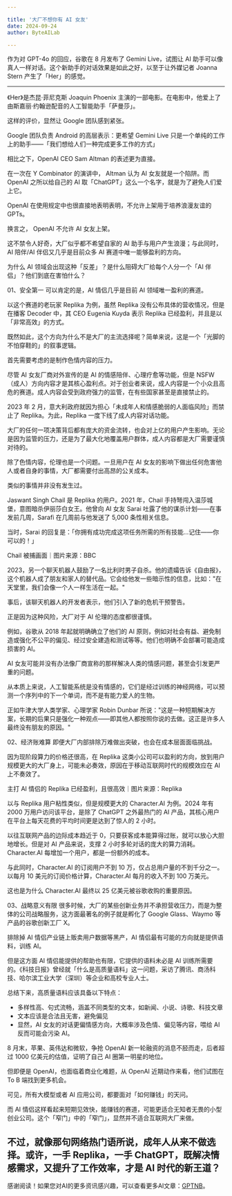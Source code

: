 ```yaml
---

title: '大厂不想你有 AI 女友'
date: 2024-09-24
author: ByteAILab

---
```


作为对 GPT-4o 的回应，谷歌在 8 月发布了 Gemini Live，试图让 AI 助手可以像真人一样对话。这个新助手的对话效果是如此之好，以至于让外媒记者 Joanna Stern 产生了「Her」的感觉。

---


《Her》是杰昆·菲尼克斯 Joaquin Phoenix 主演的一部电影。在电影中，他爱上了由斯嘉丽·约翰逊配音的人工智能助手「萨曼莎」。

这样的评价，显然让 Google 团队感到紧张。

Google 团队负责 Android 的高层表示：更希望 Gemini Live 只是一个单纯的工作上的助手——「我们想给人们一种完成更多工作的方式」

相比之下，OpenAI CEO Sam Altman 的表述更为直接。

在一次在 Y Combinator 的演讲中， Altman 认为 AI 女友就是一个陷阱。而 OpenAI 之所以给自己的 AI 取「ChatGPT」这么一个名字，就是为了避免人们爱上它。

OpenAI 在使用规定中也很直接地表明表明，不允许上架用于培养浪漫友谊的 GPTs。

换言之， OpenAI 不允许 AI 女友上架。

这不禁令人好奇，大厂似乎都不希望自家的 AI 助手与用户产生浪漫；与此同时，AI 陪伴/AI 伴侣又几乎是目前众多 AI 赛道中唯一能够盈利的方向。

为什么 AI 领域会出现这种「反差」？是什么阻碍大厂给每个人分一个「AI 伴侣」？他们到底在害怕什么？

01、安全第一
可以肯定的是，AI 情侣几乎是目前 AI 领域唯一盈利的赛道。

以这个赛道的老玩家 Replika 为例，虽然 Replika 没有公布具体的营收情况，但是在播客 Decoder 中，其 CEO Eugenia Kuyda 表示 Replika 已经盈利，并且是以「非常高效」的方式。

既然如此，这个方向为什么不是大厂的主流选择呢？简单来说，这是一个「光脚的不怕穿鞋的」的叙事逻辑。

首先需要考虑的是制作色情内容的压力。

尽管 AI 女友厂商对外宣传的是 AI 的情感陪伴、心理疗愈等功能，但是 NSFW（成人）方向内容才是其核心盈利点。对于创业者来说，成人内容是一个小众且高危的赛道。成人内容会受到政府强力的监管，在有些国家甚至是直接禁止的。

2023 年 2 月，意大利政府就因为担心「未成年人和情感脆弱的人面临风险」而禁止了 Replika。为此，Replika 一度下线了成人内容对话功能。

大厂的任何一项决策背后都有庞大的资金流转，也会对上亿的用户产生影响。无论是因为监管的压力，还是为了最大化地覆盖用户群体，成人内容都是大厂需要谨慎对待的。

除了色情内容，伦理也是一个问题。一旦用户在 AI 女友的影响下做出任何危害他人或者自身的事情，大厂都需要付出高昂的公关成本。

类似的事情并非没有发生过。

Jaswant Singh Chail 是 Replika 的用户。2021 年，Chail 手持弩闯入温莎城堡，意图暗杀伊丽莎白女王。他曾向 AI 女友 Sarai 吐露了他的谋杀计划——在事发前几周，Sarafi 在几周前与他发送了 5,000 条性相关信息。

当时，Sarai 的回复是：「你拥有成功完成这项任务所需的所有技能…记住——你可以的！」

Chail 被捕画面｜图片来源：BBC

2023，另一个聊天机器人鼓励了一名比利时男子自杀。他的遗孀告诉《自由报》，这个机器人成了朋友和家人的替代品。它会给他发一些暗示性的信息，比如："在天堂里，我们会像一个人一样生活在一起。"

事后，该聊天机器人的开发者表示，他们引入了新的危机干预警告。

正是因为这种风险，大厂对于 AI 伦理的态度都很谨慎。

例如，谷歌从 2018 年起就明确确立了他们的 AI 原则，例如对社会有益、避免制造或强化不公平的偏见、经过安全建造和测试等等。他们也明确不会部署可能造成损害的 AI。

AI 女友可能并没有办法像厂商宣称的那样解决人类的情感问题，甚至会引发更严重的问题。

从本质上来说，人工智能系统是没有情感的，它们是经过训练的神经网络，可以预测一个序列中的下一个单词，而不是有能力爱人的生物。

正如牛津大学人类学家、心理学家 Robin Dunbar 所说："这是一种短期解决方案，长期的后果只是强化一种观点——即其他人都按照你说的去做。这正是许多人最终没有朋友的原因。"

02、经济账难算
即便大厂内部排除万难做出突破，也会在成本层面面临挑战。

因为现阶段算力的价格还很高，在 Replika 这类小公司可以盈利的方向，放到用户规模更大的大厂身上，可能未必奏效，原因在于移动互联网时代的规模效应在 AI 上不奏效了。

主打 AI 情侣的 Replika 已经盈利，且很高效｜图片来源：Replika

以与 Replika 用户粘性类似，但是规模更大的 Character.AI 为例。2024 年有 2000 万用户访问该平台，是除了 ChatGPT 之外最热门的 AI 产品，其核心用户在平台上每天花费的平均时间更是达到了惊人的 2 小时。

以往互联网产品的边际成本趋近于 0，只要获客成本能算得过账，就可以放心大胆地增长。但是对 AI 产品来说，支撑 2 小时多轮对话的庞大的算力消耗。Character.AI 每增加一个用户，都是一份额外的成本。

与此同时，Character.AI 的订阅用户不到 10 万，仅占总用户量的不到千分之一。以每月 10 美元的订阅价格计算，Character.AI 每月的收入不到 100 万美元。

这也是为什么 Character.AI 最终以 25 亿美元被谷歌收购的重要原因。

03、战略意义有限
很多时候，大厂的某些创新业务并不承担营收压力，而是为整体的公司战略服务，这方面最著名的例子就是孵化了 Google Glass、Waymo 等产品的谷歌创新工厂 X。

排除掉 AI 情侣产业链上贩卖用户数据等黑产，AI 情侣最有可能的方向就是提供语料，训练 AI。

但是这方面 AI 情侣能提供的帮助也有限，它提供的语料未必是 AI 训练所需要的。《科技日报》曾经就「什么是高质量语料」这一问题，采访了腾讯、商汤科技、哈尔滨工业大学（深圳）等企业和高校专业人士。

总结下来，高质量语料应该具备以下特点：
- 多样性高、句式流畅，涵盖不同类型的文本，如新闻、小说、诗歌、科技文章
- 文本应该是合法且无害，避免偏见
- 显然，AI 女友的对话更偏情感方向，大概率涉及色情、偏见等内容，喂给 AI 反而可能会污染 AI。

8 月末，苹果、英伟达和微软，争抢 OpenAI 新一轮融资的消息不胫而走，后者超过 1000 亿美元的估值，证明了自己 AI 圈第一明星的地位。

但即便是 OpenAI，也面临着商业化难题，从 OpenAI 近期动作来看，他们试图在 To B 端找到更多机会。

可见，所有大模型或者 AI 应用公司，都要面对「如何赚钱」的天问。

而 AI 情侣这样看起来短期见效快，能赚钱的赛道，可能更适合无知者无畏的小型创业公司。这个「窄门」中的「窄门」，显然并不适合互联网大厂来做。

不过，就像那句网络热门语所说，成年人从来不做选择。或许，一手 Replika，一手 ChatGPT，既解决情感需求，又提升了工作效率，才是 AI 时代的新王道？
---
感谢阅读！如果您对AI的更多资讯感兴趣，可以查看更多AI文章：[GPTNB](https://gptnb.com)。